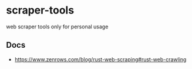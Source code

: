 # scraper-tools

web scraper tools only for personal usage

## Docs

* <https://www.zenrows.com/blog/rust-web-scraping#rust-web-crawling>
